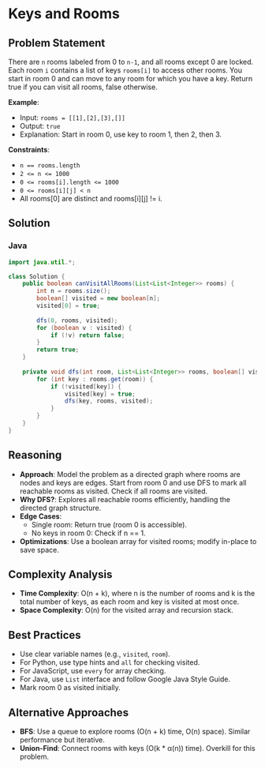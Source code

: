 # Keys and Rooms

## Problem Statement
There are `n` rooms labeled from 0 to `n-1`, and all rooms except 0 are locked. Each room `i` contains a list of keys `rooms[i]` to access other rooms. You start in room 0 and can move to any room for which you have a key. Return true if you can visit all rooms, false otherwise.

**Example**:
- Input: `rooms = [[1],[2],[3],[]]`
- Output: `true`
- Explanation: Start in room 0, use key to room 1, then 2, then 3.

**Constraints**:
- `n == rooms.length`
- `2 <= n <= 1000`
- `0 <= rooms[i].length <= 1000`
- `0 <= rooms[i][j] < n`
- All rooms[0] are distinct and rooms[i][j] != i.

## Solution

### Java
```java
import java.util.*;

class Solution {
    public boolean canVisitAllRooms(List<List<Integer>> rooms) {
        int n = rooms.size();
        boolean[] visited = new boolean[n];
        visited[0] = true;
        
        dfs(0, rooms, visited);
        for (boolean v : visited) {
            if (!v) return false;
        }
        return true;
    }
    
    private void dfs(int room, List<List<Integer>> rooms, boolean[] visited) {
        for (int key : rooms.get(room)) {
            if (!visited[key]) {
                visited[key] = true;
                dfs(key, rooms, visited);
            }
        }
    }
}
```

## Reasoning
- **Approach**: Model the problem as a directed graph where rooms are nodes and keys are edges. Start from room 0 and use DFS to mark all reachable rooms as visited. Check if all rooms are visited.
- **Why DFS?**: Explores all reachable rooms efficiently, handling the directed graph structure.
- **Edge Cases**:
  - Single room: Return true (room 0 is accessible).
  - No keys in room 0: Check if n == 1.
- **Optimizations**: Use a boolean array for visited rooms; modify in-place to save space.

## Complexity Analysis
- **Time Complexity**: O(n + k), where n is the number of rooms and k is the total number of keys, as each room and key is visited at most once.
- **Space Complexity**: O(n) for the visited array and recursion stack.

## Best Practices
- Use clear variable names (e.g., `visited`, `room`).
- For Python, use type hints and `all` for checking visited.
- For JavaScript, use `every` for array checking.
- For Java, use `List` interface and follow Google Java Style Guide.
- Mark room 0 as visited initially.

## Alternative Approaches
- **BFS**: Use a queue to explore rooms (O(n + k) time, O(n) space). Similar performance but iterative.
- **Union-Find**: Connect rooms with keys (O(k * α(n)) time). Overkill for this problem.